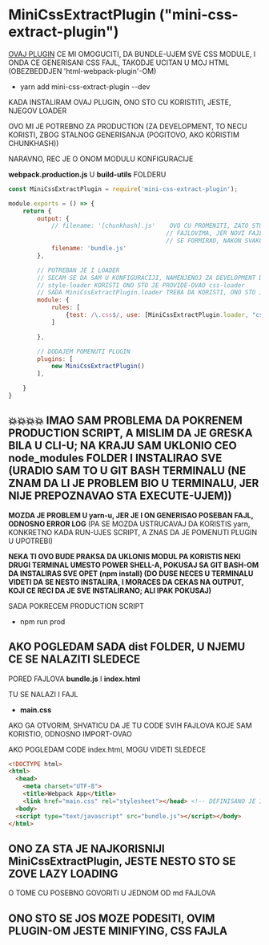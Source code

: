 # MiniCssExtractPlugin ("mini-css-extract-plugin")

[OVAJ PLUGIN](https://github.com/webpack-contrib/mini-css-extract-plugin) CE MI OMOGUCITI, DA BUNDLE-UJEM SVE CSS MODULE, I ONDA CE GENERISANI CSS FAJL, TAKODJE UCITAN U MOJ HTML (OBEZBEDDJEN 'html-webpack-plugin'-OM)

- yarn add mini-css-extract-plugin --dev

KADA INSTALIRAM OVAJ PLUGIN, ONO STO CU KORISTITI, JESTE, NJEGOV LOADER

OVO MI JE POTREBNO ZA PRODUCTION (ZA DEVELOPMENT, TO NECU KORISTI, ZBOG STALNOG GENERISANJA (POGITOVO, AKO KORISTIM CHUNKHASH))

NARAVNO, REC JE O ONOM MODULU KONFIGURACIJE

**webpack.production.js** U **build-utils** FOLDERU

```javascript
const MiniCssExtractPlugin = require('mini-css-extract-plugin');

module.exports = () => {
    return {
        output: {
            // filename: '[chunkhash].js'    OVO CU PROMENITI, ZATO STO CE MI FOLDER dist BITI PREPLAVLJEN,
                                            // FAJLOVIMA, JER NOVI FAJL SA KARKATERISTICNIM IMENOM BI
                                            // SE FORMIRAO, NAKON SVAKOG RAUNNINGA PRODUCTIONA SCRIPT-A
            filename: 'bundle.js'
        },

        // POTREBAN JE I LOADER
        // SECAM SE DA SAM U KONFIGURACIJI, NAMENJENOJ ZA DEVELOPMENT DEFINISAO ZA STILOVE, DA
        // style-loader KORISTI ONO STO JE PROVIDE-OVAO css-loader
        // SADA MiniCssExtractPlugin.loader TREBA DA KORISTI, ONO STO JE PROVIDE-OVAO, css-loader
        module: {
            rules: [
                {test: /\.css$/, use: [MiniCssExtractPlugin.loader, "css-loader"]}
            ]

        },

        // DODAJEM POMENUTI PLUGIN
        plugins: [
            new MiniCssExtractPlugin()
        ],

    }
}
```

## :collision::collision::collision::collision: IMAO SAM PROBLEMA DA POKRENEM PRODUCTION SCRIPT, A MISLIM DA JE GRESKA BILA U CLI-U; NA KRAJU SAM UKLONIO CEO node_modules FOLDER I INSTALIRAO SVE (URADIO SAM TO U GIT BASH TERMINALU (NE ZNAM DA LI JE PROBLEM BIO U TERMINALU, JER NIJE PREPOZNAVAO STA EXECUTE-UJEM))

**MOZDA JE PROBLEM U yarn-u, JER JE I ON GENERISAO POSEBAN FAJL, ODNOSNO ERROR LOG** (PA SE MOZDA USTRUCAVAJ DA KORISTIS yarn, KONKRETNO KADA RUN-UJES SCRIPT, A ZNAS DA JE POMENUTI PLUGIN U UPOTREBI)

**NEKA TI OVO BUDE PRAKSA DA UKLONIS MODUL PA KORISTIS NEKI DRUGI TERMINAL UMESTO POWER SHELL-A, POKUSAJ SA GIT BASH-OM DA INSTALIRAS SVE OPET (npm install) (DO DUSE NECES U TERMINALU VIDETI DA SE NESTO INSTALIRA, I MORACES DA CEKAS NA OUTPUT, KOJI CE RECI DA JE SVE INSTALIRANO; ALI IPAK POKUSAJ)**

SADA POKRECEM PRODUCTION SCRIPT

- npm run prod

## AKO POGLEDAM SADA dist FOLDER, U NJEMU CE SE NALAZITI SLEDECE

PORED FAJLOVA **bundle.js** I **index.html**

TU SE NALAZI I FAJL

- **main.css**

AKO GA OTVORIM, SHVATICU DA JE TU CODE SVIH FAJLOVA KOJE SAM KORISTIO, ODNOSNO IMPORT-OVAO

AKO POGLEDAM CODE index.html, MOGU VIDETI SLEDECE

```html
<!DOCTYPE html>
<html>
  <head>
    <meta charset="UTF-8">
    <title>Webpack App</title>
    <link href="main.css" rel="stylesheet"></head> <!-- DEFINISANO JE I DA SE main.css UCITA U PAGE  -->
  <body>
  <script type="text/javascript" src="bundle.js"></script></body>
</html>
```

## ONO ZA STA JE NAJKORISNIJI MiniCssExtractPlugin, JESTE NESTO STO SE ZOVE LAZY LOADING

O TOME CU POSEBNO GOVORITI U JEDNOM OD md FAJLOVA

## ONO STO SE JOS MOZE PODESITI, OVIM PLUGIN-OM JESTE MINIFYING, CSS FAJLA